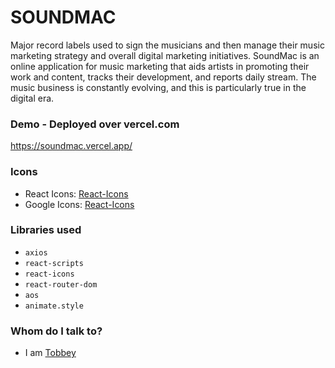 # SOUNDMAC

Major record labels used to sign the musicians and then manage their music marketing strategy and overall digital marketing initiatives. SoundMac is an online application for music marketing that aids artists in promoting their work and content, tracks their development, and reports daily stream. The music business is constantly evolving, and this is particularly true in the digital era.


### Demo - Deployed over vercel.com

https://soundmac.vercel.app/


### Icons

- React Icons: [React-Icons](https://react-icons.github.io/react-icons)
- Google Icons: [React-Icons](https://fonts.google.com/about)

### Libraries used

- `axios`
- `react-scripts`
- `react-icons`
- `react-router-dom`
- `aos`
- `animate.style`

### Whom do I talk to?

- I am [Tobbey](https://tobbey.vercel.app/)
